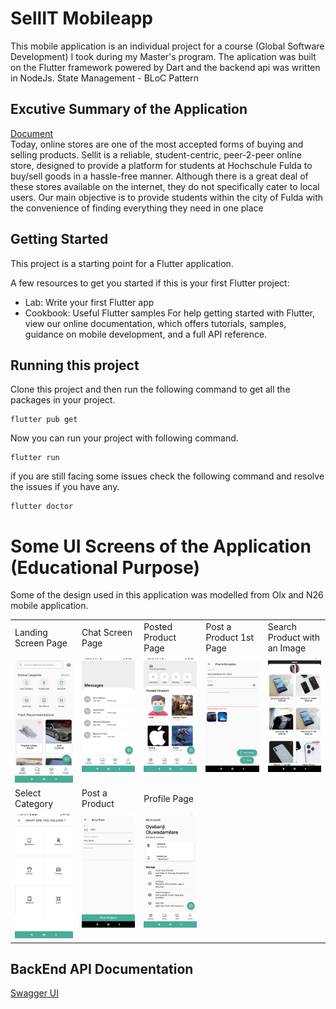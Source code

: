 # SellIT Mobileapp 
 This mobile application is an individual project for a course (Global Software Development) I took during my Master's program. The aplication was built on the Flutter framework powered by Dart and the backend api was written in NodeJs. State Management - BLoC Pattern

## Excutive Summary of the Application
[Document](https://docs.google.com/document/d/11pKeHCEFNEo_TIwEz3EjIrHNZ2mUv9N7jiiGhmZo47s/edit?usp=sharing) </br>
Today, online stores are one of the most accepted forms of buying and selling products. Sellit is a reliable, student-centric, peer-2-peer online store, designed to provide a platform for students at Hochschule Fulda to buy/sell goods in a hassle-free manner.  Although there is a great deal of these stores available on the internet, they do not specifically cater to local users. Our main objective is to provide students within the city of Fulda with the convenience of finding everything they need in one place

## Getting Started 
This project is a starting point for a Flutter application.

A few resources to get you started if this is your first Flutter project:

* Lab: Write your first Flutter app
* Cookbook: Useful Flutter samples
For help getting started with Flutter, view our online documentation, which offers tutorials, samples, guidance on mobile development, and a full API reference.

## Running this project
Clone this project and then run the following command to get all the packages in your project.
```
flutter pub get
```
Now you can run your project with following command.
```
flutter run
```
if you are still facing some issues check the following command and resolve the issues if you have any.
```
flutter doctor
```

# Some UI Screens of the Application (Educational Purpose)
Some of the design used in this application was modelled from Olx and N26 mobile application. 
<table>
  <tr>
    <td>Landing Screen Page</td>
     <td>Chat Screen Page</td>
     <td>Posted Product Page</td>
     <td>Post a Product 1st Page</td>
     <td>Search Product with an Image</td>
  </tr>
  <tr>
    <td valign="top"><img width="250" alt="portfolio_view" src="https://github.com/gitdamilare/sellit_mobileapp/blob/master/ReadMeImages/image1.jpg"></td>
    <td valign="top"><img width="250" alt="portfolio_view" src="https://github.com/gitdamilare/sellit_mobileapp/blob/master/ReadMeImages/image2.jpg"></td>
       <td valign="top"><img width="250" alt="portfolio_view" src="https://github.com/gitdamilare/sellit_mobileapp/blob/master/ReadMeImages/image3.jpg"></td>
          <td valign="top"><img width="250" alt="portfolio_view" src="https://github.com/gitdamilare/sellit_mobileapp/blob/master/ReadMeImages/image7.jpg"></td>
             <td valign="top"><img width="250" alt="portfolio_view" src="https://github.com/gitdamilare/sellit_mobileapp/blob/master/ReadMeImages/Screenshot_2020-06-02-14-26-36-356_com.example.sellit_mobileapp%5B1%5D.jpg"></td>
   
  </tr>
    <tr>
    <td>Select Category</td>
     <td>Post a Product</td>
     <td>Profile Page</td>
  </tr>
  <tr>
    <td valign="top"><img width="250" alt="portfolio_view" src="https://github.com/gitdamilare/sellit_mobileapp/blob/master/ReadMeImages/category.jpg"></td>
    <td valign="top"><img width="250" alt="portfolio_view" src="https://github.com/gitdamilare/sellit_mobileapp/blob/master/ReadMeImages/image8.jpg"></td>
       <td valign="top"><img width="250" alt="portfolio_view" src="https://github.com/gitdamilare/sellit_mobileapp/blob/master/ReadMeImages/image4.jpg"></td>  
  </tr>
 </table>
 
 ## BackEnd API Documentation
[Swagger UI](http://3.134.103.215:3000/api/v1/api-docs/)
